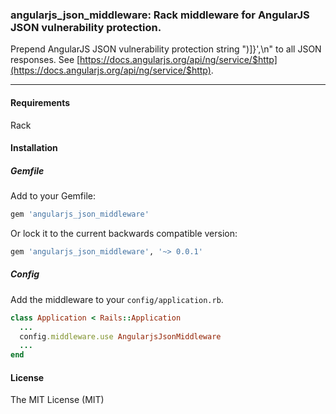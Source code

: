 ### angularjs_json_middleware: Rack middleware for AngularJS JSON vulnerability protection.

Prepend AngularJS JSON vulnerability protection string \")]}',\\n\" to all JSON responses.
See [https://docs.angularjs.org/api/ng/service/$http](https://docs.angularjs.org/api/ng/service/$http).

----

#### Requirements

Rack

#### Installation

##### Gemfile

Add to your Gemfile:

```ruby
gem 'angularjs_json_middleware'
```

Or lock it to the current backwards compatible version:

```ruby
gem 'angularjs_json_middleware', '~> 0.0.1'
```
##### Config

Add the middleware to your `config/application.rb`.

```ruby
class Application < Rails::Application
  ...
  config.middleware.use AngularjsJsonMiddleware
  ...
end
```

#### License

The MIT License (MIT)


